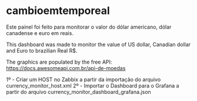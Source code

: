 # cambioemtemporeal

Este painel foi feito para monitorar o valor do dólar americano, dólar canadense e euro em reais.

This dashboard was made to monitor the value of US dollar, Canadian dollar and Euro to brazilian Real R$.

The graphics are populated by the free API: https://docs.awesomeapi.com.br/api-de-moedas

1º - Criar um HOST no Zabbix a partir da importação do arquivo currency_monitor_host.xml
2º - Importar o Dashboard para o Grafana a partir do arquivo currency_monitor_dashboard_grafana.json
